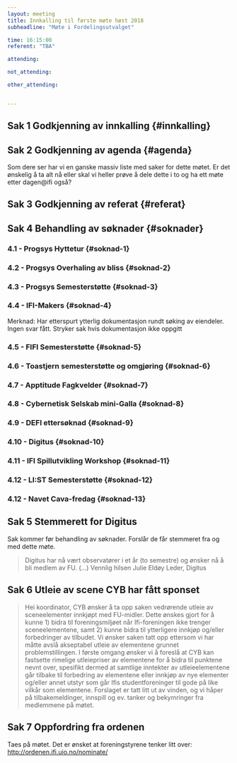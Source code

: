 ```yaml
---
layout: meeting
title: Innkalling til første møte høst 2018
subheadline: "Møte i Fordelingsutvalget"

time: 16:15:00
referent: "TBA"

attending:

not_attending:

other_attending:


---
```



## Sak 1 Godkjenning av innkalling {#innkalling}
## Sak 2 Godkjenning av agenda {#agenda}
Som dere ser har vi en ganske massiv liste med saker for dette møtet.
Er det ønskelig å ta alt nå eller skal vi heller prøve å dele dette i to og ha ett møte etter dagen@ifi også?


## Sak 3 Godkjenning av referat {#referat}
## Sak 4 Behandling av søknader {#soknader}
### 4.1 -  Progsys Hyttetur {#soknad-1}
### 4.2 -  Progsys Overhaling av bliss {#soknad-2}
### 4.3 -  Progsys Semesterstøtte {#soknad-3}
### 4.4 -  IFI-Makers {#soknad-4}
Merknad: Har etterspurt ytterlig dokumentasjon rundt søking av eiendeler.
Ingen svar fått. Stryker sak hvis dokumentasjon ikke oppgitt
### 4.5 -  FIFI Semesterstøtte {#soknad-5}
### 4.6 -  Toastjern semesterstøtte og omgjøring {#soknad-6}
### 4.7 -  Apptitude Fagkvelder {#soknad-7}
### 4.8 -  Cybernetisk Selskab mini-Galla {#soknad-8}
### 4.9 -  DEFI ettersøknad {#soknad-9}
### 4.10 - Digitus {#soknad-10}
### 4.11 -  IFI Spillutvikling Workshop {#soknad-11}
### 4.12 -  LI:ST Semesterstøtte {#soknad-12}
### 4.12 -  Navet Cava-fredag {#soknad-13}
## Sak 5 Stemmerett for Digitus
Sak kommer før behandling av søknader. Forslår de får stemmeret fra og med dette møte.

> Digitus har nå vært observatører i et år (to semestre) og ønsker nå å bli medlem av FU. (...) Vennlig hilsen
  Julie Eldøy
  Leder, Digitus

## Sak 6 Utleie av scene CYB har fått sponset
> Hei koordinator,
  CYB ønsker å ta opp saken vedrørende utleie av sceneelementer innkjøpt med FU-midler.
  Dette ønskes gjort for å kunne 1) bidra til foreningsmiljøet når Ifi-foreningen ikke trenger sceneelementene, samt 2) kunne bidra til ytterligere innkjøp og/eller forbedringer av tilbudet.
  Vi ønsker saken tatt opp ettersom vi har måtte avslå akseptabel utleie av elementene grunnet problemstillingen.
  I første omgang ønsker vi å foreslå at CYB kan fastsette rimelige utleiepriser av elementene for å bidra til punktene nevnt over, spesifikt dermed at samtlige inntekter av utleieelementene går tilbake til forbedring av elementene eller innkjøp av nye elementer og/eller annet utstyr som går Ifis studentforeninger til gode på like vilkår som elementene.
  Forslaget er tatt litt ut av vinden, og vi håper på tilbakemeldinger, innspill og ev. tanker og bekymringer fra medlemmene på møtet.

## Sak 7 Oppfordring fra ordenen
Taes på møtet. Det er ønsket at foreningstyrene tenker litt over:
http://ordenen.ifi.uio.no/nominate/
